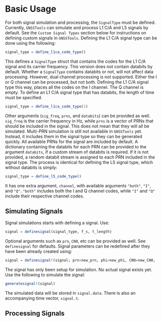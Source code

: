 # Basic Usage

For both signal simulation and processing, the `SignalType` must be defined. Currently, `GNSSTools` can simulate and process L1 C/A and L5 signals by default. See the `Custom Signal Types` section below for instructions on defining custom signals in `GNSSTools`. Defining the L1 C/A signal type can be done using the following:

```julia
signal_type = define_l1ca_code_type()
```

This defines a `SignalType` struct that contains the codes for the L1 C/A signal and its carrier frequency. This version does not contain databits by default. Whether a `SignalType` contains databits or not, will not affect data processing. However, dual channel processing is not supported. Either the I or Q channel can be processed, but not both. Defining the L1 C/A signal type this way, places all the codes on the I channel. The Q channel is empty. To define an L1 C/A signal type that has databits, the length of time must be specified.

```julia
signal_type = define_l1ca_code_type(1)
```

Other arguments (`sig_freq`, `prns`, and `databits`) can be provided as well. `sig_freq` is the carrier frequency in Hz, while `prns` is a vector of PRNs that should be included in the signal. This does not mean that they will all be simulated. Multi-PRN simulation is still not available in `GNSSTools` yet. Instead, it includes them in the signal type so they can be generated quickly. All available PRNs for the signal are included by default. A dictionary containing the databits for each PRN can be provided to the argument `databits`, if a custom stream of databits is required. If it is not provided, a random databit stream is assigned to each PRN included in the signal type. The process is identical for defining the L5 signal type, which without databits is simply:

```julia
signal_type = define_l5_code_type()
```

It has one extra argument, `channel`, with available arguments `"both"`, `"I"`, and `"Q"`. `"both"` includes both the I and Q channel codes, while `"I"` and `"Q"` include their respective channel codes.

## Simulating Signals

Signal simulations starts with defining a signal. Use:

```julia
signal = definesignal(signal_type, f_s, t_length)
```

Optional arguments such as `prn`, `CN0`, etc can be provided as well. See `definesignal` for defaults. Signal parameters can be redefined after they have been already created using:

```julia
signal = definesignal!(signal; prn=new_prn, phi=new_phi, CN0=new_CN0, ... )
```

The signal has only been setup for simulation. No actual signal exists yet. Use the following to simulate the signal:

```julia
generatesignal!(signal)
```

The simulated data will be stored in `signal.data`. There is also an accompanying time vector, `signal.t`.

## Processing Signals
